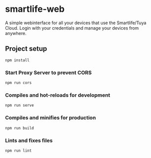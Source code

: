 # smartlife-web

A simple webinterface for all your devices that use the Smartlife/Tuya Cloud. Login with your credentials and manage your devices from anywhere. 

## Project setup
```
npm install
```

### Start Proxy Server to prevent CORS
```
npm run cors
```

### Compiles and hot-reloads for development
```
npm run serve
```

### Compiles and minifies for production
```
npm run build
```

### Lints and fixes files
```
npm run lint
```
